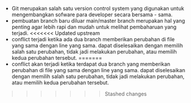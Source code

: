 - Git merupakan salah satu version control system yang digunakan untuk mengembangkan sofware para developer secara bersama - sama.
- pembuatan branch baru diluar main/master branch merupakan hal yang penting agar lebih rapi dan mudah untuk melihat pembaharuan yang terjadi.
<<<<<<< Updated upstream
- conflict terjadi ketika ada dua branch memberikan perubahan di file yang sama dengan line yang sama. dapat diselesaikan dengan memilih salah satu perubahan, tidak jadi melakukan perubahan, atau memilih kedua perubahan tersebut.
=======
- conflict akan terjadi ketika terdapat dua branch yang memberikan perubahan di file yang sama dengan line yang sama. dapat diselesaikan dengan memilih salah satu perubahan, tidak jadi melakukan perubahan, atau memilih kedua perubahan tersebut.
>>>>>>> Stashed changes
